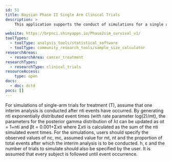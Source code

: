 ```yaml
---
id: 51
title: Baysian Phase II Single Arm Clinical Trials
description: >
    This application supports the conduct of simulations for a single arm phase II clinical trial of a new treatment T with time to event outcome variable.

website: https://brpnci.shinyapps.io/Phase2sim_survival_v1/
toolTypes:
  - toolType: analysis_tools/statistical_software
  - toolType: community_research_tools/sample_size_calculator
researchAreas:
  - researchArea: cancer_treatment
researchTypes:
  - researchType: clinical_trials
resourceAccess:
    type: open
docs:
  - doc: dctd
pocs: []
---
```

For simulations of single-arm trials for treatment (T),  assume that one interim analysis is conducted after nti events have occurred. By generating nti exponentially distributed event times (with rate parameter log(2)/mt), the parameters for the posterior gamma distribution of λt can be updated as αt = 1+nti and βt = 0.001+Σxti where Σxti is calculated as the sum of the nti simulated event times. For the simulations, users should specify the observed values of nc, mc, assumed value for mt, nt and the proportion of total events after which the interim analysis is to be conducted. h, ε and the number of trials to simulate should also be specified by the user. It is assumed that every subject is followed until event occurrence.